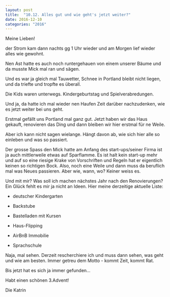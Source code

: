 ```yaml
---
layout: post
title:  "10.12. Alles gut und wie geht's jetzt weiter?"
date: 2016-12-10
categories: "2016"
---
```

Meine Lieben!


der Strom kam dann nachts gg 1 Uhr wieder und am Morgen lief wieder alles wie gewohnt.



Nen Ast hatte es auch noch runtergehauen von einem unserer Bäume und da musste Mick mal ran und sägen.



Und es war ja gleich mal Tauwetter, Schnee in Portland bleibt nicht liegen, und da triefte und tropfte es überall.



Die Kids waren unterwegs. Kindergeburtstag und Spielverabredungen.



Und ja, da hatte ich mal wieder nen Haufen Zeit darüber nachzudenken, wie es jetzt weiter bei uns geht.



Erstmal gefällt uns Portland mal ganz gut. Jetzt haben wir das Haus gekauft, renovieren das Ding und dann bleiben wir hier erstmal für ne Weile.



Aber ich kann nicht sagen wielange. Hängt davon ab, wie sich hier alle so einleben und was so passiert.



 Der grosse Spass den Mick hatte am Anfang des start-ups/seiner Firma ist ja auch mittlerweile etwas auf Sparflamme. Es ist halt kein start-up mehr und auf so eine riesige Krake von Vorschriften und Regeln hat er eigentlich keinen so richtigen Bock. Also, noch eine Weile und dann muss da beruflich mal was Neues passieren. Aber wie, wann, wo? Keiner weiss es.



Und mit mir? Was soll ich machen nächstes Jahr nach den Renovierungen? Ein Glück fehlt es mir ja nicht an Ideen. Hier meine derzeitige aktuelle Liste:



- deutscher Kindergarten



- Backstube



- Bastelladen mit Kursen



- Haus-Flipping



- AirBnB Immobilie



- Sprachschule



Naja, mal sehen. Derzeit rescherchiere ich und muss dann sehen, was geht und wie am besten. Immer getreu dem Motto - kommt Zeit, kommt Rat.



Bis jetzt hat es sich ja immer gefunden…



Habt einen schönen 3.Advent!



Die Katrin







 

